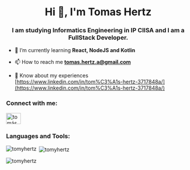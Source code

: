 <h1 align="center">Hi 👋, I'm Tomas Hertz</h1>
<h3 align="center">I am studying Informatics Engineering in IP CIISA and I am a FullStack Developer.</h3>

- 🌱 I’m currently learning **React, NodeJS and Kotlin**

- 📫 How to reach me **tomas.hertz.a@gmail.com**

- 📄 Know about my experiences [https://www.linkedin.com/in/tom%C3%A1s-hertz-3717848a/](https://www.linkedin.com/in/tom%C3%A1s-hertz-3717848a/)

<h3 align="left">Connect with me:</h3>
<p align="left">
<a href="https://linkedin.com/in/tomás hertz" target="blank"><img align="center" src="https://raw.githubusercontent.com/rahuldkjain/github-profile-readme-generator/master/src/images/icons/Social/linked-in-alt.svg" alt="tomás hertz" height="30" width="40" /></a>
</p>

<h3 align="left">Languages and Tools:</h3>


<p><img align="left" src="https://github-readme-stats.vercel.app/api/top-langs?username=tomyhertz&show_icons=true&locale=en&layout=compact" alt="tomyhertz" /></p>

<p>&nbsp;<img align="center" src="https://github-readme-stats.vercel.app/api?username=tomyhertz&show_icons=true&locale=en" alt="tomyhertz" /></p>

<p><img align="center" src="https://github-readme-streak-stats.herokuapp.com/?user=tomyhertz&" alt="tomyhertz" /></p>
